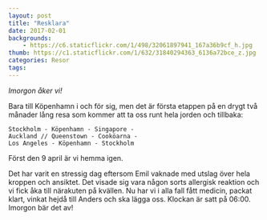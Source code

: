 ```yaml
---
layout: post
title: "Resklara"
date: 2017-02-01
backgrounds:
    - https://c6.staticflickr.com/1/498/32061897941_167a36b9cf_h.jpg
thumb: https://c1.staticflickr.com/1/632/31840294363_6136a72bce_z.jpg
categories: Resor
tags:
---
```

*Imorgon åker vi!*

 Bara till Köpenhamn i och för sig, men det är första etappen på en drygt två månader lång resa som kommer att ta oss runt hela jorden och tillbaka:

    Stockholm - Köpenhamn - Singapore -
    Auckland // Queenstown - Cooköarna -
    Los Angeles - Köpenhamn - Stockholm

Först den 9 april är vi hemma igen.

Det har varit en stressig dag eftersom Emil vaknade med utslag över hela kroppen och ansiktet. Det visade sig vara någon sorts allergisk reaktion och vi fick åka till närakuten på kvällen. Nu har vi i alla fall fått medicin, packat klart, vinkat hejdå till Anders och ska lägga oss. Klockan är satt på 06:00. Imorgon bär det av!
